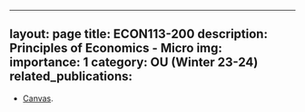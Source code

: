
---
layout: page
title: ECON113-200
description: Principles of Economics - Micro
img: 
importance: 1
category: OU (Winter 23-24)
related_publications:
---

+ [Canvas](https://canvas.ou.edu/courses/302175).
